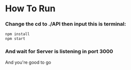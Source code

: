 # How To Run
### Change the cd to ./API then input this is terminal:
```bash
npm install
npm start
```
### And wait for Server is listening in port 3000
And you're good to go
